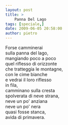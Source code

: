 ```yaml
---
layout: post
title: >
    Panna Del Lago
tags: [speciale,]
date: 2009-06-05 20:58:00
author: pietro
---
```

Forse camminerai<br/>sulla panna del lago,<br/>mangiando poco a poco<br/>quel riflesso di orizzonte<br/>che tratteggia le montagne,<br/>con le cime bianche<br/>e vedrai il loro riflesso<br/>in fila,<br/>camminano sulla cresta<br/>spolverata di neve strana,<br/>neve un po' anziana<br/>neve un po' nera<br/>quasi fosse stanca,<br/>avida di primavera.
